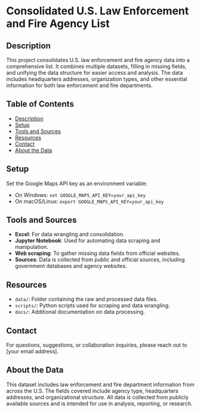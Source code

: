 # Consolidated U.S. Law Enforcement and Fire Agency List

## Description
This project consolidates U.S. law enforcement and fire agency data into a comprehensive list. It combines multiple datasets, filling in missing fields, and unifying the data structure for easier access and analysis. The data includes headquarters addresses, organization types, and other essential information for both law enforcement and fire departments.

## Table of Contents
- [Description](#description)
- [Setup](#setup)
- [Tools and Sources](#tools-and-sources)
- [Resources](#resources)
- [Contact](#contact)
- [About the Data](#about-the-data)

## Setup
Set the Google Maps API key as an environment variable:
- On Windows: `set GOOGLE_MAPS_API_KEY=your_api_key`
- On macOS/Linux: `export GOOGLE_MAPS_API_KEY=your_api_key`

## Tools and Sources
- **Excel**: For data wrangling and consolidation.
- **Jupyter Notebook**: Used for automating data scraping and manipulation.
- **Web scraping**: To gather missing data fields from official websites.
- **Sources**: Data is collected from public and official sources, including government databases and agency websites.

## Resources
- `data/`: Folder containing the raw and processed data files.
- `scripts/`: Python scripts used for scraping and data wrangling.
- `docs/`: Additional documentation on data processing.

## Contact
For questions, suggestions, or collaboration inquiries, please reach out to [your email address].

## About the Data
This dataset includes law enforcement and fire department information from across the U.S. The fields covered include agency type, headquarters addresses, and organizational structure. All data is collected from publicly available sources and is intended for use in analysis, reporting, or research.